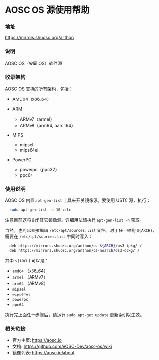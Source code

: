 # AOSC OS 源使用帮助

### 地址

https://mirrors.shuosc.org/anthon


### 说明

AOSC OS（安同 OS）软件源

### 收录架构

AOSC OS 支持的所有架构，包括：

* AMD64（x86_64）
* ARM

  * ARMv7（armel）
  * ARMv8（arm64, aarch64）

* MIPS

  * mipsel
  * mips64el

* PowerPC

  * powerpc（ppc32）
  * ppc64


### 使用说明

AOSC OS 内置 ``apt-gen-list`` 工具来开关镜像源。要使用 USTC 源，执行：

```bash
  sudo apt-gen-list -e 10-ustc
```
注意目前这将关闭其它镜像源。详细用法请执行 `apt-gen-list -h` 获取。

当然，也可以直接编辑 `/etc/apt/sources.list` 文件。对于任一架构 `${ARCH}`，需要在 `/etc/apt/sources.list` 中同时写入：

```bash
  deb https://mirrors.shuosc.org/anthon/os-${ARCH}/os3-dpkg/ /
  deb https://mirrors.shuosc.org/anthon/os-noarch/os3-dpkg/ /
```

其中 `${ARCH}` 可以是：

* `amd64` （x86_64）
* `armel` （ARMv7）
* `arm64` （ARMv8）
* `mipsel`
* `mips64el`
* `powerpc`
* `ppc64`

执行完上面任一步骤后，请运行 `sudo apt-get update` 更新索引以生效。

### 相关链接

- 官方主页: https://aosc.io
- 文档: https://github.com/AOSC-Dev/aosc-os/wiki
- 镜像列表: https://aosc.io/about